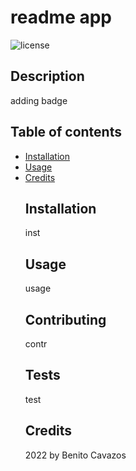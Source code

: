 
  # readme app
  ![license](https://img.shields.io/badge/Licence-MIT-blue)
  ## Description
  adding badge
  ## Table of contents
* [Installation](#installation)
* [Usage](#usage)
* [Credits](#credits)
  ## Installation
  inst
  ## Usage
  usage
  ## Contributing
  contr
  ## Tests
  test
  ## Credits
  2022 by Benito Cavazos


